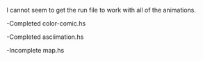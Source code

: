 I cannot seem to get the run file to work with all of the animations.

-Completed color-comic.hs

-Completed asciimation.hs

-Incomplete map.hs
